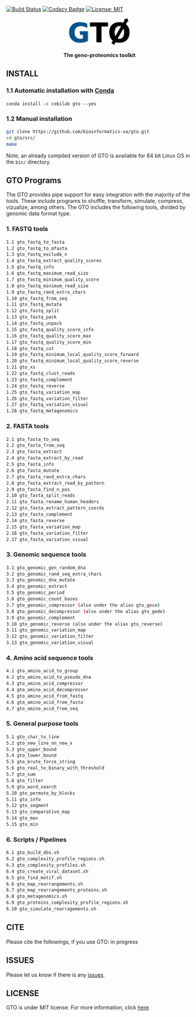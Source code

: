[![Build Status](https://travis-ci.org/cobilab/gto.svg?branch=master)](https://travis-ci.org/cobilab/gto)
[![Codacy Badge](https://api.codacy.com/project/badge/Grade/53c822299f6841fbb7680d065be5b796)](https://www.codacy.com/app/pratas/GTO?utm_source=github.com&amp;utm_medium=referral&amp;utm_content=pratas/GTO&amp;utm_campaign=Badge_Grade)
[![License: MIT](https://img.shields.io/github/license/mashape/apistatus.svg)](LICENSE)

<p align="center"><img src="imgs/logo.png"
alt="GTO" height="76" border="0" /></p>

<p align="center"><b>The geno-proteomics toolkit</b></p>

## INSTALL

### 1.1 Automatic installation with [Conda](https://conda.io/miniconda) ###

```
conda install -c cobilab gto --yes
```

### 1.2 Manual installation ###

```bash
git clone https://github.com/bioinformatics-ua/gto.git
cd gto/src/
make
```
Note, an already compiled version of GTO is available for 64 bit Linux OS in
the `bin/` directory.

## GTO Programs

The GTO provides pipe support for easy integration with the majority of the tools. These include programs to shuffle, transform, simulate, compress, vizualize, among others. The GTO includes the following tools, divided by genomic data format type.

### 1. FASTQ tools

```bash
1.1 gto_fastq_to_fasta
1.2 gto_fastq_to_mfasta
1.3 gto_fastq_exclude_n
1.4 gto_fastq_extract_quality_scores
1.5 gto_fastq_info
1.6 gto_fastq_maximum_read_size
1.7 gto_fastq_minimum_quality_score
1.8 gto_fastq_minimum_read_size
1.9 gto_fastq_rand_extra_chars
1.10 gto_fastq_from_seq
1.11 gto_fastq_mutate
1.12 gto_fastq_split
1.13 gto_fastq_pack
1.14 gto_fastq_unpack
1.15 gto_fastq_quality_score_info
1.16 gto_fastq_quality_score_max
1.17 gto_fastq_quality_score_min
1.18 gto_fastq_cut
1.19 gto_fastq_minimum_local_quality_score_forward
1.20 gto_fastq_minimum_local_quality_score_reverse
1.21 gto_xs
1.22 gto_fastq_clust_reads
1.23 gto_fastq_complement
1.24 gto_fastq_reverse
1.25 gto_fastq_variation_map
1.26 gto_fastq_variation_filter
1.27 gto_fastq_variation_visual
1.28 gto_fastq_metagenomics
```

### 2. FASTA tools

```bash
2.1 gto_fasta_to_seq
2.2 gto_fasta_from_seq
2.3 gto_fasta_extract
2.4 gto_fasta_extract_by_read
2.5 gto_fasta_info
2.6 gto_fasta_mutate
2.7 gto_fasta_rand_extra_chars
2.8 gto_fasta_extract_read_by_pattern
2.9 gto_fasta_find_n_pos
2.10 gto_fasta_split_reads
2.11 gto_fasta_rename_human_headers
2.12 gto_fasta_extract_pattern_coords
2.13 gto_fasta_complement
2.14 gto_fasta_reverse
2.15 gto_fasta_variation_map
2.16 gto_fasta_variation_filter
2.17 gto_fasta_variation_visual
```

### 3. Genomic sequence tools

```bash
3.1 gto_genomic_gen_random_dna
3.2 gto_genomic_rand_seq_extra_chars
3.3 gto_genomic_dna_mutate
3.4 gto_genomic_extract
3.5 gto_genomic_period
3.6 gto_genomic_count_bases
3.7 gto_genomic_compressor (also under the alias gto_geco)
3.8 gto_genomic_decompressor (also under the alias gto_gede)
3.9 gto_genomic_complement
3.10 gto_genomic_reverse (also under the alias gto_reverse)
3.11 gto_genomic_variation_map
3.12 gto_genomic_variation_filter
3.13 gto_genomic_variation_visual
```

### 4. Amino acid sequence tools

```bash
4.1 gto_amino_acid_to_group
4.2 gto_amino_acid_to_pseudo_dna
4.3 gto_amino_acid_compressor
4.4 gto_amino_acid_decompressor
4.5 gto_amino_acid_from_fastq
4.6 gto_amino_acid_from_fasta
4.7 gto_amino_acid_from_seq
```


### 5. General purpose tools

```bash
5.1 gto_char_to_line
5.2 gto_new_line_on_new_x
5.3 gto_upper_bound
5.4 gto_lower_bound
5.5 gto_brute_force_string
5.6 gto_real_to_binary_with_threshold
5.7 gto_sum
5.8 gto_filter
5.9 gto_word_search
5.10 gto_permute_by_blocks
5.11 gto_info
5.12 gto_segment
5.13 gto_comparative_map
5.14 gto_max
5.15 gto_min
``` 

### 6. Scripts / Pipelines
```bash
6.1 gto_build_dbs.sh
6.2 gto_complexity_profile_regions.sh
6.3 gto_complexity_profiles.sh
6.4 gto_create_viral_dataset.sh
6.5 gto_find_motif.sh
6.6 gto_map_rearrangements.sh
6.7 gto_map_rearrangements_proteins.sh
6.8 gto_metagenomics.sh
6.9 gto_proteins_complexity_profile_regions.sh
6.10 gto_simulate_rearragements.sh
```

## CITE
Please cite the followings, if you use GTO:
in progress

## ISSUES
Please let us know if there is any
[issues](https://github.com/bioinformatics-ua/gto/issues).

## LICENSE
GTO is under MIT license. For more information, click
[here](https://opensource.org/licenses/MIT).

